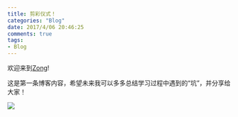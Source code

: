 ```yaml
---
title: 剪彩仪式！
categories: "Blog"
date: 2017/4/06 20:46:25
comments: true
tags: 
- Blog
---
```


<!-- no node -->

<!-- more -->

欢迎来到[Zong](https://zongzi531.github.io/)!

这是第一条博客内容，希望未来我可以多多总结学习过程中遇到的“坑”，并分享给大家！

![](/gallery/剪彩仪式/p1.jpg)